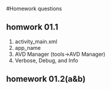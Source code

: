 #Homework questions

## homwork 01.1

1. activity_main.xml
2. app_name
3. AVD Manager  (tools->AVD Manager)
4. Verbose, Debug, and Info


## homework 01.2(a&b)